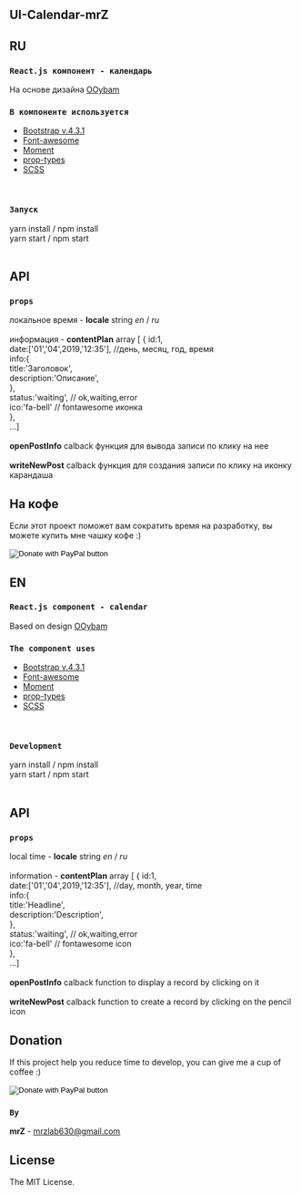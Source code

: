 ## UI-Calendar-mrZ


## RU

### `React.js компонент - календарь`
На основе дизайна [OOybam](https://codepen.io/chrisdpratt/pen/OOybam) 
<br/>

### `В компоненте используется`
* [Bootstrap v.4.3.1](https://getbootstrap.com/docs/4.0/getting-started/introduction/) 
* [Font-awesome](https://fontawesome.ru) 
* [Moment](http://momentjs.com/) 
* [prop-types](https://reactjs.org/docs/typechecking-with-proptypes.html) 
* [SCSS](https://sass-lang.com/) 
<br/>

                 
### `Запуск`
yarn install / npm install<br/>
yarn start / npm start<br/>
<br/>


## API

### `props`

локальное время - **locale** string *en* / *ru*
<br/>
<br/>
информация - **contentPlan** array [ {
                                   id:1,<br/>
                                   date:['01','04',2019,'12:35'], //день, месяц, год, время<br/>
                                   info:{<br/>
                                       title:'Заголовок',<br/>
                                       description:'Описание',<br/>
                                   },<br/>
                                   status:'waiting', // ok,waiting,error<br/>
                                   ico:'fa-bell' // fontawesome иконка<br/>
                               },<br/>
                               ...]
<br/>
<br/>
**openPostInfo** calback функция для вывода записи по клику на нее
<br/>
<br/>
**writeNewPost** calback функция для создания записи по клику на иконку карандаша
<br/>

## На кофе
Если этот проект поможет вам сократить время на разработку, вы можете купить мне чашку кофе :)

<form action="https://www.paypal.com/cgi-bin/webscr" method="post" target="_top">
<input type="hidden" name="cmd" value="_s-xclick" />
<input type="hidden" name="hosted_button_id" value="3FYLY9YVBTSEL" />
<input type="image" src="https://www.paypalobjects.com/en_US/RU/i/btn/btn_donateCC_LG.gif" border="0" name="submit" title="PayPal - The safer, easier way to pay online!" alt="Donate with PayPal button" />
<img alt="" border="0" src="https://www.paypal.com/en_RU/i/scr/pixel.gif" width="1" height="1" />
</form>



## EN


### `React.js component - calendar`
Based on design [OOybam](https://codepen.io/chrisdpratt/pen/OOybam) 
<br/>

### `The component uses`
* [Bootstrap v.4.3.1](https://getbootstrap.com/docs/4.0/getting-started/introduction/) 
* [Font-awesome](https://fontawesome.ru) 
* [Moment](http://momentjs.com/) 
* [prop-types](https://reactjs.org/docs/typechecking-with-proptypes.html) 
* [SCSS](https://sass-lang.com/) 
<br/>


### `Development`
yarn install / npm install<br/>
yarn start / npm start<br/>
<br/>


## API

### `props`

local time - **locale** string *en* / *ru*
<br/>
<br/>
information - **contentPlan** array [ {
                                   id:1,<br/>
                                   date:['01','04',2019,'12:35'], //day, month, year, time<br/>
                                   info:{<br/>
                                       title:'Headline',<br/>
                                       description:'Description',<br/>
                                   },<br/>
                                   status:'waiting', // ok,waiting,error<br/>
                                   ico:'fa-bell' // fontawesome icon<br/>
                               },<br/>
                               ...]
<br/>
<br/>
**openPostInfo** calback function to display a record by clicking on it
<br/>
<br/>
**writeNewPost** calback function to create a record by clicking on the pencil icon
<br/>

## Donation
If this project help you reduce time to develop, you can give me a cup of coffee :)

<form action="https://www.paypal.com/cgi-bin/webscr" method="post" target="_top">
<input type="hidden" name="cmd" value="_s-xclick" />
<input type="hidden" name="hosted_button_id" value="3FYLY9YVBTSEL" />
<input type="image" src="https://www.paypalobjects.com/en_US/RU/i/btn/btn_donateCC_LG.gif" border="0" name="submit" title="PayPal - The safer, easier way to pay online!" alt="Donate with PayPal button" />
<img alt="" border="0" src="https://www.paypal.com/en_RU/i/scr/pixel.gif" width="1" height="1" />
</form>


### `By`
**mrZ** - mrzlab630@gmail.com

## License

The MIT License.



